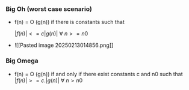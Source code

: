 ### Big Oh (worst case scenario)
- f(n) = O (g(n)) if there is constants such that 

	$|f(n)| <= c|g(n)|\ \forall\ n >= n0$

- ![[Pasted image 20250213014856.png]]

### Big Omega
- f(n) = Ω (g(n)) if and only if there exist constants c and n0 such that
	$| f(n) | >= c. | g(n) | \ \forall \ n > n0$
	